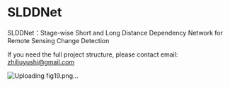 # SLDDNet
SLDDNet：Stage-wise Short and Long Distance Dependency Network for Remote Sensing Change Detection

If you need the full project structure, please contact email: zhiliuyushi@gmail.com

![Uploading fig19.png…]()
